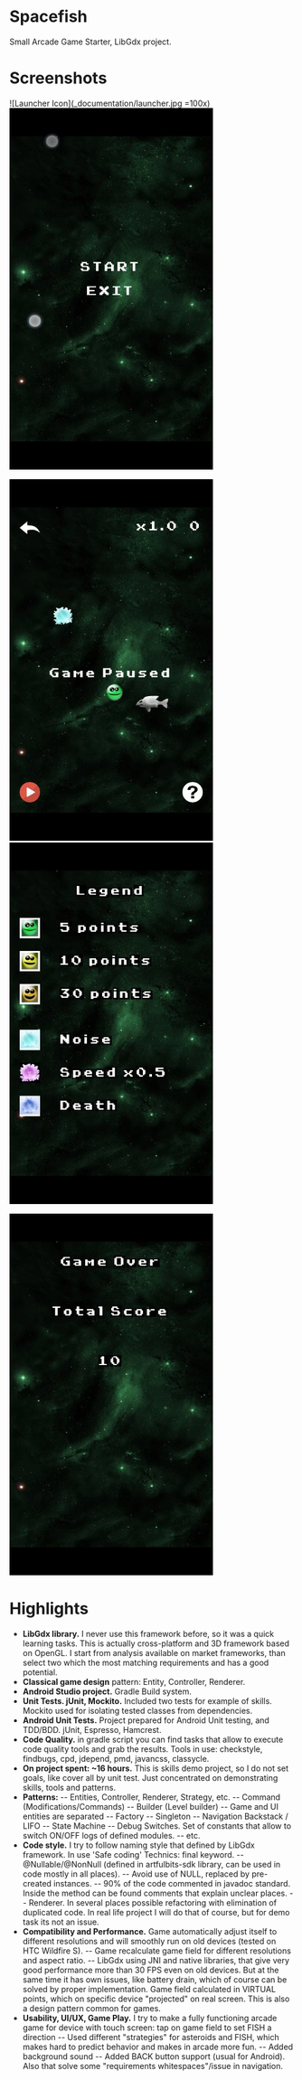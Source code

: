 # Spacefish

Small Arcade Game Starter, LibGdx project. 

# Screenshots

![Launcher Icon](_documentation/launcher.jpg =100x) ![Main Menu][2] 

![Game Screen][3] ![Legend][4]

![Game Over][5]

# Highlights

 - **LibGdx library.** I never use this framework before, so it was a quick learning tasks. This is actually cross-platform and 3D framework based on OpenGL. I start from analysis available on market frameworks, than select two which the most matching requirements and has a good potential.
 - **Classical game design** pattern: Entity, Controller, Renderer.
 - **Android Studio project.** Gradle Build system.
 - **Unit Tests. jUnit, Mockito.** Included two tests for example of skills. Mockito used for isolating tested classes from dependencies.
 - **Android Unit Tests.** Project prepared for Android Unit testing, and TDD/BDD. jUnit, Espresso, Hamcrest.
 - **Code Quality.** in gradle script you can find tasks that allow to execute code quality tools and grab the results. Tools in use: checkstyle, findbugs, cpd, jdepend, pmd, javancss, classycle.
 - **On project spent: ~16 hours.** This is skills demo project, so I do not set goals, like cover all by unit test. Just concentrated on demonstrating skills, tools and patterns.
 - **Patterns:** 
-- Entities, Controller, Renderer, Strategy, etc.
-- Command (Modifications/Commands)
-- Builder (Level builder)
-- Game and UI entities are separated
-- Factory
-- Singleton
-- Navigation Backstack / LIFO
-- State Machine
-- Debug Switches. Set of constants that allow to switch ON/OFF logs of defined modules.
-- etc.
 - **Code style.** I try to follow naming style that defined by LibGdx framework. In use 'Safe coding' Technics: 
final keyword. 
-- @Nullable/@NonNull (defined in artfulbits-sdk library, can be used in code mostly in all places).
-- Avoid use of NULL, replaced by pre-created instances.
-- 90% of the code commented in javadoc standard. Inside the method can be found comments that explain unclear places.
-- Renderer. In several places possible refactoring with elimination of duplicated code. In real life project I will do that of course, but for demo task its not an issue.
 - **Compatibility and Performance.** Game automatically adjust itself to different resolutions and will smoothly run on old devices (tested on HTC Wildfire S). 
-- Game recalculate game field for different resolutions and aspect ratio.
-- LibGdx using JNI and native libraries, that give very good performance  more than 30 FPS even on old devices. But at the same time it has own issues, like battery drain, which of course can be solved by proper implementation.
Game field calculated in VIRTUAL points, which on specific device "projected" on real screen. This is also a design pattern common for games.
 - **Usability, UI/UX, Game Play.** I try to make a fully functioning arcade game for device with touch screen:
tap on game field to set FISH a direction
-- Used different "strategies" for asteroids and FISH, which makes hard to predict behavior and makes in arcade more fun.
-- Added background sound
-- Added BACK button support (usual for Android). Also that solve some "requirements whitespaces"/issue in navigation.

  [1]: https://raw.githubusercontent.com/OleksandrKucherenko/spacefish/master/_documentation/launcher.jpg
  [2]: https://raw.githubusercontent.com/OleksandrKucherenko/spacefish/master/_documentation/main_menu.jpg
  [3]: https://raw.githubusercontent.com/OleksandrKucherenko/spacefish/master/_documentation/game_screen.jpg
  [4]: https://raw.githubusercontent.com/OleksandrKucherenko/spacefish/master/_documentation/legend.jpg
  [5]: https://raw.githubusercontent.com/OleksandrKucherenko/spacefish/master/_documentation/game_over.jpg
